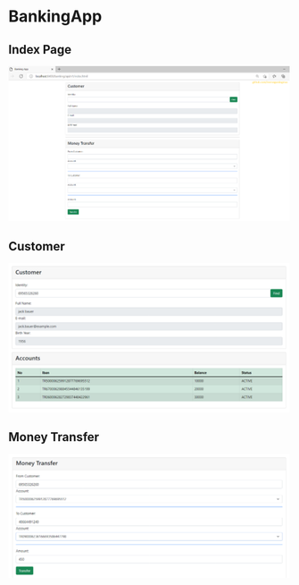 # BankingApp

## Index Page
![github](cm1.png)

## Customer
![github](cm2.png)

## Money Transfer
![github](cm3.png)
